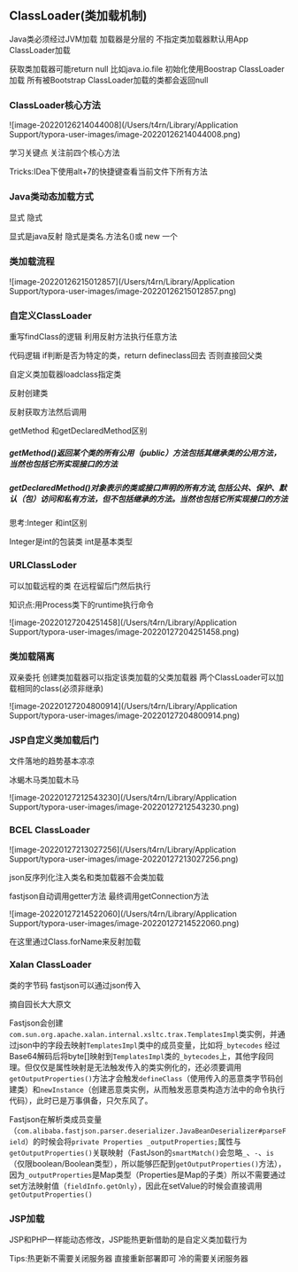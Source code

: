 ## ClassLoader(类加载机制)

Java类必须经过JVM加载 加载器是分层的  不指定类加载器默认用App ClassLoader加载

获取类加载器可能return null 比如java.io.file 初始化使用Boostrap ClassLoader加载 所有被Bootstrap ClassLoader加载的类都会返回null



### ClassLoader核心方法

![image-20220126214044008](/Users/t4rn/Library/Application Support/typora-user-images/image-20220126214044008.png)

学习关键点 关注前四个核心方法

Tricks:IDea下使用alt+7的快捷键查看当前文件下所有方法

### Java类动态加载方式

显式 隐式

显式是java反射  隐式是类名.方法名()或 new 一个



### 类加载流程

![image-20220126215012857](/Users/t4rn/Library/Application Support/typora-user-images/image-20220126215012857.png)

### 自定义ClassLoader

重写findClass的逻辑 利用反射方法执行任意方法

代码逻辑 if判断是否为特定的类，return defineclass回去 否则直接回父类

自定义类加载器loadclass指定类

反射创建类

反射获取方法然后调用

getMethod 和getDeclaredMethod区别

##### getMethod()返回某个类的所有公用（public）方法包括其继承类的公用方法，当然也包括它所实现接口的方法

##### getDeclaredMethod()对象表示的类或接口声明的所有方法,包括公共、保护、默认（包）访问和私有方法，但不包括继承的方法。当然也包括它所实现接口的方法

思考:Integer 和int区别

Integer是int的包装类 int是基本类型

### URLClassLoder

可以加载远程的类 在远程留后门然后执行

知识点:用Process类下的runtime执行命令

![image-20220127204251458](/Users/t4rn/Library/Application Support/typora-user-images/image-20220127204251458.png)

### 类加载隔离

双亲委托 创建类加载器可以指定该类加载的父类加载器 两个ClassLoader可以加载相同的class(必须非继承)

![image-20220127204800914](/Users/t4rn/Library/Application Support/typora-user-images/image-20220127204800914.png)

### JSP自定义类加载后门

文件落地的趋势基本凉凉

冰蝎木马类加载木马

![image-20220127212543230](/Users/t4rn/Library/Application Support/typora-user-images/image-20220127212543230.png)

### BCEL ClassLoader

![image-20220127213027256](/Users/t4rn/Library/Application Support/typora-user-images/image-20220127213027256.png)

json反序列化注入类名和类加载器不会类加载 

fastjson自动调用getter方法 最终调用getConnection方法

![image-20220127214522060](/Users/t4rn/Library/Application Support/typora-user-images/image-20220127214522060.png)

在这里通过Class.forName来反射加载

### Xalan ClassLoader

类的字节码 fastjson可以通过json传入

摘自园长大大原文

Fastjson会创建`com.sun.org.apache.xalan.internal.xsltc.trax.TemplatesImpl`类实例，并通过json中的字段去映射`TemplatesImpl`类中的成员变量，比如将`_bytecodes` 经过Base64解码后将byte[]映射到`TemplatesImpl`类的`_bytecodes`上，其他字段同理。但仅仅是属性映射是无法触发传入的类实例化的，还必须要调用`getOutputProperties()`方法才会触发`defineClass`（使用传入的恶意类字节码创建类）和`newInstance`（创建恶意类实例，从而触发恶意类构造方法中的命令执行代码），此时已是万事俱备，只欠东风了。

Fastjson在解析类成员变量（`com.alibaba.fastjson.parser.deserializer.JavaBeanDeserializer#parseField`）的时候会将`private Properties _outputProperties;`属性与`getOutputProperties()`关联映射（FastJson的`smartMatch()`会忽略`_`、`-`、`is`（仅限boolean/Boolean类型），所以能够匹配到`getOutputProperties()`方法），因为`_outputProperties`是Map类型（Properties是Map的子类）所以不需要通过set方法映射值（`fieldInfo.getOnly`），因此在setValue的时候会直接调用`getOutputProperties()`

### JSP加载

JSP和PHP一样能动态修改，JSP能热更新借助的是自定义类加载行为

Tips:热更新不需要关闭服务器 直接重新部署即可 冷的需要关闭服务器